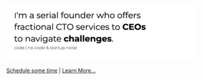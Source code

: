 
### [![Banner](banner3.png "fCTO Services")](https://www.google.com)

[Schedule some time](https://calendly.com/stephan-smith) | [Learn More...](https://d1b1.github.io/)
